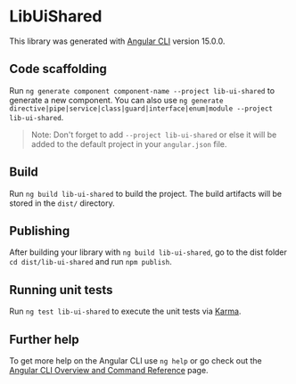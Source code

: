 # LibUiShared

This library was generated with [Angular CLI](https://github.com/angular/angular-cli) version 15.0.0.

## Code scaffolding

Run `ng generate component component-name --project lib-ui-shared` to generate a new component. You can also use `ng generate directive|pipe|service|class|guard|interface|enum|module --project lib-ui-shared`.
> Note: Don't forget to add `--project lib-ui-shared` or else it will be added to the default project in your `angular.json` file. 

## Build

Run `ng build lib-ui-shared` to build the project. The build artifacts will be stored in the `dist/` directory.

## Publishing

After building your library with `ng build lib-ui-shared`, go to the dist folder `cd dist/lib-ui-shared` and run `npm publish`.

## Running unit tests

Run `ng test lib-ui-shared` to execute the unit tests via [Karma](https://karma-runner.github.io).

## Further help

To get more help on the Angular CLI use `ng help` or go check out the [Angular CLI Overview and Command Reference](https://angular.io/cli) page.
